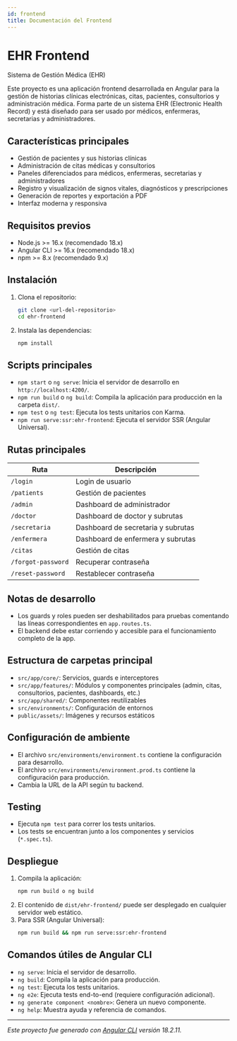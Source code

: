 ```yaml
---
id: frontend
title: Documentación del Frontend
---
```

# EHR Frontend

Sistema de Gestión Médica (EHR)

Este proyecto es una aplicación frontend desarrollada en Angular para la gestión de historias clínicas electrónicas, citas, pacientes, consultorios y administración médica. Forma parte de un sistema EHR (Electronic Health Record) y está diseñado para ser usado por médicos, enfermeras, secretarias y administradores.

## Características principales
- Gestión de pacientes y sus historias clínicas
- Administración de citas médicas y consultorios
- Paneles diferenciados para médicos, enfermeras, secretarias y administradores
- Registro y visualización de signos vitales, diagnósticos y prescripciones
- Generación de reportes y exportación a PDF
- Interfaz moderna y responsiva

## Requisitos previos
- Node.js >= 16.x (recomendado 18.x)
- Angular CLI >= 16.x (recomendado 18.x)
- npm >= 8.x (recomendado 9.x)

## Instalación
1. Clona el repositorio:
   ```sh
   git clone <url-del-repositorio>
   cd ehr-frontend
   ```
2. Instala las dependencias:
   ```sh
   npm install
   ```

## Scripts principales
- `npm start` o `ng serve`: Inicia el servidor de desarrollo en `http://localhost:4200/`.
- `npm run build` o `ng build`: Compila la aplicación para producción en la carpeta `dist/`.
- `npm test` o `ng test`: Ejecuta los tests unitarios con Karma.
- `npm run serve:ssr:ehr-frontend`: Ejecuta el servidor SSR (Angular Universal).

## Rutas principales

| Ruta                | Descripción                                 |
|---------------------|---------------------------------------------|
| `/login`            | Login de usuario                            |
| `/patients`         | Gestión de pacientes                        |
| `/admin`            | Dashboard de administrador                  |
| `/doctor`           | Dashboard de doctor y subrutas              |
| `/secretaria`       | Dashboard de secretaria y subrutas          |
| `/enfermera`        | Dashboard de enfermera y subrutas           |
| `/citas`            | Gestión de citas                            |
| `/forgot-password`  | Recuperar contraseña                        |
| `/reset-password`   | Restablecer contraseña                      |

## Notas de desarrollo
- Los guards y roles pueden ser deshabilitados para pruebas comentando las líneas correspondientes en `app.routes.ts`.
- El backend debe estar corriendo y accesible para el funcionamiento completo de la app.

## Estructura de carpetas principal
- `src/app/core/`: Servicios, guards e interceptores
- `src/app/features/`: Módulos y componentes principales (admin, citas, consultorios, pacientes, dashboards, etc.)
- `src/app/shared/`: Componentes reutilizables
- `src/environments/`: Configuración de entornos
- `public/assets/`: Imágenes y recursos estáticos

## Configuración de ambiente
- El archivo `src/environments/environment.ts` contiene la configuración para desarrollo.
- El archivo `src/environments/environment.prod.ts` contiene la configuración para producción.
- Cambia la URL de la API según tu backend.

## Testing
- Ejecuta `npm test` para correr los tests unitarios.
- Los tests se encuentran junto a los componentes y servicios (`*.spec.ts`).

## Despliegue
1. Compila la aplicación:
   ```sh
   npm run build o ng build
   ```
2. El contenido de `dist/ehr-frontend/` puede ser desplegado en cualquier servidor web estático.
3. Para SSR (Angular Universal):
   ```sh
   npm run build && npm run serve:ssr:ehr-frontend
   ```

## Comandos útiles de Angular CLI
- `ng serve`: Inicia el servidor de desarrollo.
- `ng build`: Compila la aplicación para producción.
- `ng test`: Ejecuta los tests unitarios.
- `ng e2e`: Ejecuta tests end-to-end (requiere configuración adicional).
- `ng generate component <nombre>`: Genera un nuevo componente.
- `ng help`: Muestra ayuda y referencia de comandos.


---

_Este proyecto fue generado con [Angular CLI](https://github.com/angular/angular-cli) versión 18.2.11._
